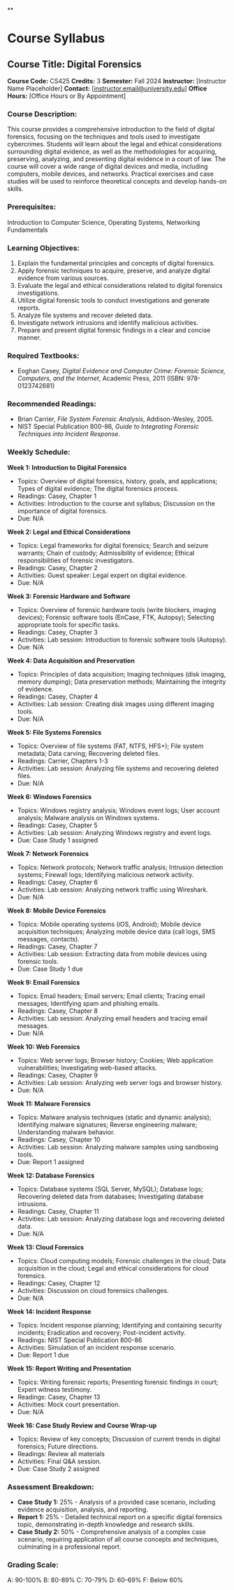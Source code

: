 **
# Course Syllabus
## Course Title: Digital Forensics
**Course Code:** CS425
**Credits:** 3
**Semester:** Fall 2024
**Instructor:** [Instructor Name Placeholder]
**Contact:** [instructor.email@university.edu]
**Office Hours:** [Office Hours or By Appointment]

### Course Description:
This course provides a comprehensive introduction to the field of digital forensics, focusing on the techniques and tools used to investigate cybercrimes. Students will learn about the legal and ethical considerations surrounding digital evidence, as well as the methodologies for acquiring, preserving, analyzing, and presenting digital evidence in a court of law. The course will cover a wide range of digital devices and media, including computers, mobile devices, and networks. Practical exercises and case studies will be used to reinforce theoretical concepts and develop hands-on skills.

### Prerequisites:
Introduction to Computer Science, Operating Systems, Networking Fundamentals

### Learning Objectives:
1.  Explain the fundamental principles and concepts of digital forensics.
2.  Apply forensic techniques to acquire, preserve, and analyze digital evidence from various sources.
3.  Evaluate the legal and ethical considerations related to digital forensics investigations.
4.  Utilize digital forensic tools to conduct investigations and generate reports.
5.  Analyze file systems and recover deleted data.
6.  Investigate network intrusions and identify malicious activities.
7.  Prepare and present digital forensic findings in a clear and concise manner.

### Required Textbooks:
- Eoghan Casey, *Digital Evidence and Computer Crime: Forensic Science, Computers, and the Internet*, Academic Press, 2011 (ISBN: 978-0123742681)

### Recommended Readings:
- Brian Carrier, *File System Forensic Analysis*, Addison-Wesley, 2005.
- NIST Special Publication 800-86, *Guide to Integrating Forensic Techniques into Incident Response*.

### Weekly Schedule:
**Week 1: Introduction to Digital Forensics**
- Topics: Overview of digital forensics, history, goals, and applications; Types of digital evidence; The digital forensics process.
- Readings: Casey, Chapter 1
- Activities: Introduction to the course and syllabus; Discussion on the importance of digital forensics.
- Due: N/A

**Week 2: Legal and Ethical Considerations**
- Topics: Legal frameworks for digital forensics; Search and seizure warrants; Chain of custody; Admissibility of evidence; Ethical responsibilities of forensic investigators.
- Readings: Casey, Chapter 2
- Activities: Guest speaker: Legal expert on digital evidence.
- Due: N/A

**Week 3: Forensic Hardware and Software**
- Topics: Overview of forensic hardware tools (write blockers, imaging devices); Forensic software tools (EnCase, FTK, Autopsy); Selecting appropriate tools for specific tasks.
- Readings: Casey, Chapter 3
- Activities: Lab session: Introduction to forensic software tools (Autopsy).
- Due: N/A

**Week 4: Data Acquisition and Preservation**
- Topics: Principles of data acquisition; Imaging techniques (disk imaging, memory dumping); Data preservation methods; Maintaining the integrity of evidence.
- Readings: Casey, Chapter 4
- Activities: Lab session: Creating disk images using different imaging tools.
- Due: N/A

**Week 5: File Systems Forensics**
- Topics: Overview of file systems (FAT, NTFS, HFS+); File system metadata; Data carving; Recovering deleted files.
- Readings: Carrier, Chapters 1-3
- Activities: Lab session: Analyzing file systems and recovering deleted files.
- Due: N/A

**Week 6: Windows Forensics**
- Topics: Windows registry analysis; Windows event logs; User account analysis; Malware analysis on Windows systems.
- Readings: Casey, Chapter 5
- Activities: Lab session: Analyzing Windows registry and event logs.
- Due: Case Study 1 assigned

**Week 7: Network Forensics**
- Topics: Network protocols; Network traffic analysis; Intrusion detection systems; Firewall logs; Identifying malicious network activity.
- Readings: Casey, Chapter 6
- Activities: Lab session: Analyzing network traffic using Wireshark.
- Due: N/A

**Week 8: Mobile Device Forensics**
- Topics: Mobile operating systems (iOS, Android); Mobile device acquisition techniques; Analyzing mobile device data (call logs, SMS messages, contacts).
- Readings: Casey, Chapter 7
- Activities: Lab session: Extracting data from mobile devices using forensic tools.
- Due: Case Study 1 due

**Week 9: Email Forensics**
- Topics: Email headers; Email servers; Email clients; Tracing email messages; Identifying spam and phishing emails.
- Readings: Casey, Chapter 8
- Activities: Lab session: Analyzing email headers and tracing email messages.
- Due: N/A

**Week 10: Web Forensics**
- Topics: Web server logs; Browser history; Cookies; Web application vulnerabilities; Investigating web-based attacks.
- Readings: Casey, Chapter 9
- Activities: Lab session: Analyzing web server logs and browser history.
- Due: N/A

**Week 11: Malware Forensics**
- Topics: Malware analysis techniques (static and dynamic analysis); Identifying malware signatures; Reverse engineering malware; Understanding malware behavior.
- Readings: Casey, Chapter 10
- Activities: Lab session: Analyzing malware samples using sandboxing tools.
- Due: Report 1 assigned

**Week 12: Database Forensics**
- Topics: Database systems (SQL Server, MySQL); Database logs; Recovering deleted data from databases; Investigating database intrusions.
- Readings: Casey, Chapter 11
- Activities: Lab session: Analyzing database logs and recovering deleted data.
- Due: N/A

**Week 13: Cloud Forensics**
- Topics: Cloud computing models; Forensic challenges in the cloud; Data acquisition in the cloud; Legal and ethical considerations for cloud forensics.
- Readings: Casey, Chapter 12
- Activities: Discussion on cloud forensics challenges.
- Due: N/A

**Week 14: Incident Response**
- Topics: Incident response planning; Identifying and containing security incidents; Eradication and recovery; Post-incident activity.
- Readings: NIST Special Publication 800-86
- Activities: Simulation of an incident response scenario.
- Due: Report 1 due

**Week 15: Report Writing and Presentation**
- Topics: Writing forensic reports; Presenting forensic findings in court; Expert witness testimony.
- Readings: Casey, Chapter 13
- Activities: Mock court presentation.
- Due: N/A

**Week 16: Case Study Review and Course Wrap-up**
- Topics: Review of key concepts; Discussion of current trends in digital forensics; Future directions.
- Readings: Review all materials
- Activities: Final Q&A session.
- Due: Case Study 2 assigned

### Assessment Breakdown:
*   **Case Study 1:** 25% - Analysis of a provided case scenario, including evidence acquisition, analysis, and reporting.
*   **Report 1:** 25% - Detailed technical report on a specific digital forensics topic, demonstrating in-depth knowledge and research skills.
*   **Case Study 2:** 50% - Comprehensive analysis of a complex case scenario, requiring application of all course concepts and techniques, culminating in a professional report.

### Grading Scale:
A: 90-100%
B: 80-89%
C: 70-79%
D: 60-69%
F: Below 60%